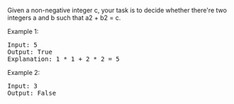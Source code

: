 Given a non-negative integer c, your task is to decide whether there're two integers a and b such that a2 + b2 = c.
  
Example 1:
<pre>
Input: 5
Output: True
Explanation: 1 * 1 + 2 * 2 = 5 
</pre>  
Example 2:
<pre>
Input: 3
Output: False
</pre>

